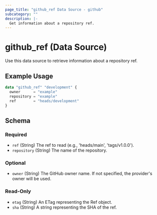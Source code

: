 ```yaml
---
page_title: "github_ref Data Source - github"
subcategory: ""
description: |-
  Get information about a repository ref.
---
```


# github_ref (Data Source)

Use this data source to retrieve information about a repository ref.

## Example Usage

```terraform
data "github_ref" "development" {
  owner      = "example"
  repository = "example"
  ref        = "heads/development"
}
```

<!-- schema generated by tfplugindocs -->
## Schema

### Required

- `ref` (String) The ref to read (e.g., 'heads/main', 'tags/v1.0.0').
- `repository` (String) The name of the repository.

### Optional

- `owner` (String) The GitHub owner name. If not specified, the provider's owner will be used.

### Read-Only

- `etag` (String) An ETag representing the Ref object.
- `sha` (String) A string representing the SHA of the ref.
